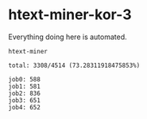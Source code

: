 # htext-miner-kor-3

Everything doing here is automated.

```
htext-miner

total: 3308/4514 (73.28311918475853%)

job0: 588
job1: 581
job2: 836
job3: 651
job4: 652
```
